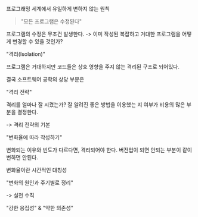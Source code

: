 프로그래밍 세계에서 유일하게 변하지 않는 원칙
> "모든 프로그램은 수정된다"

프로그램의 수정은 무조건 발생한다. 
-> 이미 작성된 복잡하고 거대한 프로그램을 어떻게 변경할 수 있을 것인가?

"격리(Isolation)"

프로그램은 거대하지만 코드들은 상호 영향을 주지 않는 격리된 구조로 되어있다.

결국 소프트웨어 공학의 상당 부분은

"격리 전략"

격리를 얼마나 잘 시켰는가? 잘 알려진 좋은 방법을 이용했는 지 여부가 비용의 많은 부분을 결정한다. 

-> 격리 전략의 기본

"변화율에 따라 작성하기"

변화되는 이유와 빈도가 다르다면, 격리되어야 한다.
버전업이 되면 안되는 부분이 같이 변하면 안된다.

변화율이란 시간적인 대칭성

"변화의 원인과 주기별로 정리"

-> 실천 수직

"강한 응집성" & "약한 의존성"



